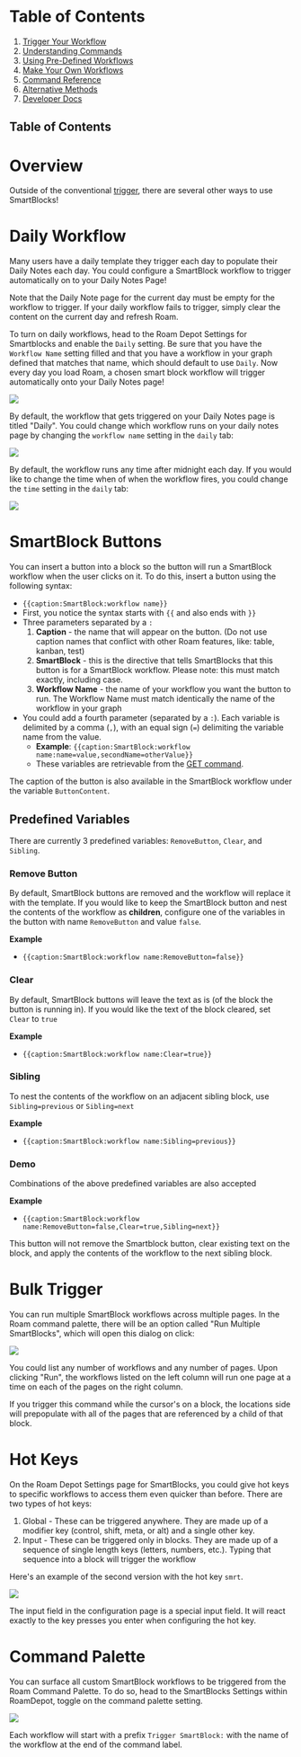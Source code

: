 # Table of Contents

1. [Trigger Your Workflow](010-trigger-your-workflow)
2. [Understanding Commands](020-understanding-commands)
3. [Using Pre-Defined Workflows](030-using-pre-defined-workflows)
4. [Make Your Own Workflows](040-make-your-own-workflows)
5. [Command Reference](050-command-reference)
6. [Alternative Methods](060-alternative-methods)
7. [Developer Docs](070-developer-docs)

## Table of Contents

# Overview

Outside of the conventional [trigger](Trigger-Your-Workflows), there are several other ways to use SmartBlocks!

# Daily Workflow

Many users have a daily template they trigger each day to populate their Daily Notes each day. You could configure a SmartBlock workflow to trigger automatically on to your Daily Notes Page!

Note that the Daily Note page for the current day must be empty for the workflow to trigger. If your daily workflow fails to trigger, simply clear the content on the current day and refresh Roam.

To turn on daily workflows, head to the Roam Depot Settings for Smartblocks and enable the `Daily` setting. Be sure that you have the `Workflow Name` setting filled and that you have a workflow in your graph defined that matches that name, which should default to use `Daily`. Now every day you load Roam, a chosen smart block workflow will trigger automatically onto your Daily Notes page!

![](media/daily-workflow.png)

By default, the workflow that gets triggered on your Daily Notes page is titled "Daily". You could change which workflow runs on your daily notes page by changing the `workflow name` setting in the `daily` tab:

![](media/daily-workflow2.png)

By default, the workflow runs any time after midnight each day. If you would like to change the time when of when the workflow fires, you could change the `time` setting in the `daily` tab:

![](media/daily-workflow3.png)

# SmartBlock Buttons

You can insert a button into a block so the button will run a SmartBlock workflow when the user clicks on it. To do this, insert a button using the following syntax:

- `{{caption:SmartBlock:workflow name}}`
- First, you notice the syntax starts with `{{` and also ends with `}}`
- Three parameters separated by a `:`
  1. **Caption** - the name that will appear on the button. (Do not use caption names that conflict with other Roam features, like: table, kanban, test)
  2. **SmartBlock** - this is the directive that tells SmartBlocks that this button is for a SmartBlock workflow. Please note: this must match exactly, including case.
  3. **Workflow Name** - the name of your workflow you want the button to run. The Workflow Name must match identically the name of the workflow in your graph
- You could add a fourth parameter (separated by a `:`). Each variable is delimited by a comma (`,`), with an equal sign (`=`) delimiting the variable name from the value.
  - **Example**: `{{caption:SmartBlock:workflow name:name=value,secondName=otherValue}}`
  - These variables are retrievable from the [GET command](Command-Reference#get).

The caption of the button is also available in the SmartBlock workflow under the variable `ButtonContent`.

## Predefined Variables

There are currently 3 predefined variables: `RemoveButton`, `Clear`, and `Sibling`.

### Remove Button

By default, SmartBlock buttons are removed and the workflow will replace it with the template. If you would like to keep the SmartBlock button and nest the contents of the workflow as **children**, configure one of the variables in the button with name `RemoveButton` and value `false`.

**Example**

- `{{caption:SmartBlock:workflow name:RemoveButton=false}}`

### Clear

By default, SmartBlock buttons will leave the text as is (of the block the button is running in). If you would like the text of the block cleared, set `Clear` to `true`

**Example**

- `{{caption:SmartBlock:workflow name:Clear=true}}`

### Sibling

To nest the contents of the workflow on an adjacent sibling block, use `Sibling=previous` or `Sibling=next`

**Example**

- `{{caption:SmartBlock:workflow name:Sibling=previous}}`

### Demo

Combinations of the above predefined variables are also accepted

**Example**

- `{{caption:SmartBlock:workflow name:RemoveButton=false,Clear=true,Sibling=next}}`

This button will not remove the Smartblock button, clear existing text on the block, and apply the contents of the workflow to the next sibling block.

# Bulk Trigger

You can run multiple SmartBlock workflows across multiple pages. In the Roam command palette, there will be an option called "Run Multiple SmartBlocks", which will open this dialog on click:

![](media/bulk-trigger.png)

You could list any number of workflows and any number of pages. Upon clicking "Run", the workflows listed on the left column will run one page at a time on each of the pages on the right column.

If you trigger this command while the cursor's on a block, the locations side will prepopulate with all of the pages that are referenced by a child of that block.

# Hot Keys

On the Roam Depot Settings page for SmartBlocks, you could give hot keys to specific workflows to access them even quicker than before. There are two types of hot keys:

1. Global - These can be triggered anywhere. They are made up of a modifier key (control, shift, meta, or alt) and a single other key.
2. Input - These can be triggered only in blocks. They are made up of a sequence of single length keys (letters, numbers, etc.). Typing that sequence into a block will trigger the workflow

Here's an example of the second version with the hot key `smrt`.

![](media/hotkeys.gif)

The input field in the configuration page is a special input field. It will react exactly to the key presses you enter when configuring the hot key.

# Command Palette

You can surface all custom SmartBlock workflows to be triggered from the Roam Command Palette. To do so, head to the SmartBlocks Settings within RoamDepot, toggle on the command palette setting.

![](media/command-palette.png)

Each workflow will start with a prefix `Trigger SmartBlock:` with the name of the workflow at the end of the command label.
